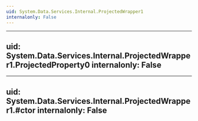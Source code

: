 ```yaml
---
uid: System.Data.Services.Internal.ProjectedWrapper1
internalonly: False
---
```


---
uid: System.Data.Services.Internal.ProjectedWrapper1.ProjectedProperty0
internalonly: False
---

---
uid: System.Data.Services.Internal.ProjectedWrapper1.#ctor
internalonly: False
---
